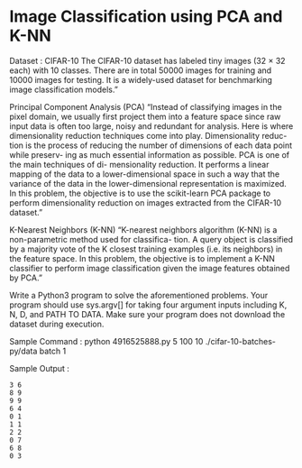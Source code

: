 # Image Classification using PCA and K-NN

Dataset : CIFAR-10
The CIFAR-10 dataset has labeled tiny images (32 × 32 each) with 10 classes. There are in total 50000 images for training and 10000 images for testing. It is a widely-used dataset for benchmarking image classification models.”


Principal Component Analysis (PCA)
“Instead of classifying images in the pixel domain, we usually first project them into a feature space since raw input data is often too large, noisy and redundant for analysis. Here is where dimensionality reduction techniques come into play. Dimensionality reduc- tion is the process of reducing the number of dimensions of each data point while preserv- ing as much essential information as possible. PCA is one of the main techniques of di- mensionality reduction. It performs a linear mapping of the data to a lower-dimensional space in such a way that the variance of the data in the lower-dimensional representation is maximized. In this problem, the objective is to use the scikit-learn PCA package to perform dimensionality reduction on images extracted from the CIFAR-10 dataset.”


K-Nearest Neighbors (K-NN)
“K-nearest neighbors algorithm (K-NN) is a non-parametric method used for classifica- tion. A query object is classified by a majority vote of the K closest training examples (i.e. its neighbors) in the feature space. In this problem, the objective is to implement a K-NN classifier to perform image classification given the image features obtained by PCA.”


Write a Python3 program to solve the aforementioned problems. Your program should use sys.argv[] for taking four argument inputs including K, N, D, and PATH TO DATA. Make sure your program does not download the dataset during execution.

Sample Command : python 4916525888.py 5 100 10 ./cifar-10-batches-py/data batch 1

Sample Output :

    3 6
    8 9
    9 9
    6 4
    0 1
    1 1
    2 2
    0 7
    6 8
    0 3                                               
